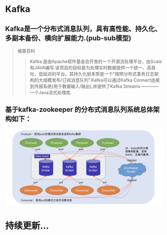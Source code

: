 # Kafka
## Kafka是一个分布式消息队列，具有高性能、持久化、多副本备份、横向扩展能力.(pub-sub模型)
> 维基百科
>> Kafka 是由Apache软件基金会开发的一个开源流处理平台，由Scala和JAVA编写.该项目的目标是为处理实时数据提供一个统一、高吞吐、低延迟的平台。其持久化层本质是一个"按照分布式事务日志架构的大规模发布/订阅消息队列".Kafka可以通过Kafka Connect连接到外部系统(用于数据输入/输出),并提供了Kafka Streams ———— 一个Java流式处理库.
## 基于kafka-zookeeper 的分布式消息队列系统总体架构如下：
![avator](/images/kafka-zookeeper.png)

# 持续更新...